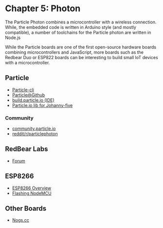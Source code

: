 # Chapter 5: Photon

The Particle Photon combines a microcontroller with a wireless connection. While, the embedded code is written in Arduino style (and mostly compatible), a number of toolchains for the Particle photon are written in Node.js

While the Particle boards are one of the first open-source hardware boards combining microcontrollers and JavaScript, more boards such as the Redbear Duo or ESP822 boards can be interesting to build small IoT devices with a microcontroller.

## Particle  

<ul> 
     <li><a href="https://github.com/spark/particle-cli">Particle-cli</a></li> 
     <li><a href="https://github.com/spark">Particle@Github</a></li> 
     <li><a href="https://build.particle.io">build.particle.io (IDE)</a></li> 
     <li><a href="https://github.com/rwaldron/particle-io">Particle.io lib for Johanny-five</a></li> 
</ul> 

### Community

* [community.particle.io](https://community.particle.io/t)
* [reddit/r/particlephoton](https://www.reddit.com/r/particlephoton/)

## RedBear Labs  

* [Forum](http://discuss.redbear.cc/)


## ESP8266  

<ul>
     <li><a href="http://hackaday.com/2015/03/18/how-to-directly-program-an-inexpensive-esp8266-wifi-module/">ESP8266 Overview</a></li> 
     <li><a href="https://www.youtube.com/watch?v=_GSYZ1e14nc">Flashing NodeMCU</a></li> 
</ul> 

## Other Boards  </h3>

<ul> 
   <li><a href="http://www.nogs.cc/">Nogs.cc</a></li> 
</ul> 
    

